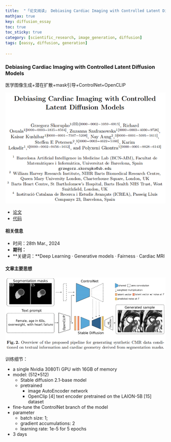 ```yaml
---
title:  "「论文阅读」 Debiasing Cardiac Imaging with Controlled Latent Diffusion Models+医学图像生成+潜在扩散+ControlNet"
mathjax: true
key: diffusion_essay
toc: true
toc_sticky: true
category: [scientific_research, image_generation, diffusion]
tags: [eassy, diffusion, generation]

---
```


<span id='head'></span>

### Debiasing Cardiac Imaging with Controlled Latent Diffusion Models

医学图像生成+潜在扩散+mask引导+ControlNet+OpenCLIP

<center class="half"><img src="./../../../../../assets/img/scientific_research/扩散模型.assets/image-20240804100313336.png" alt="image-20240804100313336" style="zoom:80%;" /></center>

- [论文](https://arxiv.org/abs/2403.19508)
- [代码](https://github.com/faildeny/debiasing-cardiac-mri)

#### 相关信息

- 时间：28th Mar., 2024
- **期刊：**
- **关键词：**Deep Learning · Generative models · Fairness · Cardiac MRI

#### 文章主要思想

<center class="half"><img src="./../../../../../assets/img/scientific_research/扩散模型.assets/image-20240804100453031.png" alt="image-20240804100453031" style="zoom:80%;" /></center>

训练细节：

- a single Nvidia 3080Ti GPU with 16GB of memory
- model: (512*512)
  - Stable diffusion 2.1-base model 
  - pretrained 
    - image AutoEncoder network
    - OpenClip [4] text encoder pretrained on the LAION-5B [15] dataset
- fine-tune the ControlNet branch of the model
- parameter
  - batch size: 1;  
  - gradient accumulations: 2
  - learning rate: 1e-5 for 5 epochs
- 3 days